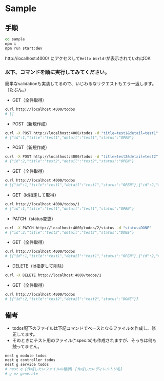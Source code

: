 # Sample
## 手順
```bash
cd sample
npm i
npm run start:dev
```
http://localhost:4000/
にアクセスして`Hello World!`が表示されていればOK
### 以下、コマンドを順に実行してみてください。
簡単なvalidationも実装してるので、いじわるなリクエストもエラー返します。（たぶん。）

- GET（全件取得）
```bash
curl http://localhost:4000/todos
# []
```
- POST（新規作成）
```bash
curl -X POST http://localhost:4000/todos -d "title=test1&detail=test1"
# {"id":1,"title":"test1","detail":"test1","status":"OPEN"}
```
- POST（新規作成）
```bash
curl -X POST http://localhost:4000/todos -d "title=test2&detail=test2"
# {"id":2,"title":"test2","detail":"test2","status":"OPEN"}
```
- GET（全件取得）
```bash
curl http://localhost:4000/todos
# [{"id":1,"title":"test1","detail":"test1","status":"OPEN"},{"id":2,"title":"test2","detail":"test2","status":"OPEN"}]
```
- GET（id指定して取得）
```bash
curl http://localhost:4000/todos/1
# {"id":1,"title":"test1","detail":"test1","status":"OPEN"}
```
- PATCH（status変更）
```bash
curl -X PATCH http://localhost:4000/todos/2/status -d "status=DONE"
# {"id":2,"title":"test2","detail":"test2","status":"DONE"}
```
- GET（全件取得）
```bash
curl http://localhost:4000/todos
# [{"id":1,"title":"test1","detail":"test1","status":"OPEN"},{"id":2,"title":"test2","detail":"test2","status":"DONE"}]
```
- DELETE（id指定して削除）
```bash
curl -X DELETE http://localhost:4000/todos/1
```
- GET（全件取得）
```bash
curl http://localhost:4000/todos
# [{"id":2,"title":"test2","detail":"test2","status":"DONE"}]
```

## 備考
- todos配下のファイルは下記コマンドでベースとなるファイルを作成し、修正してます。
- そのときにテスト用のファイル(*.spec.ts)も作成されますが、そっちは何も触ってません。
```bash
nest g module todos
nest g controller todos
nest g service todos
# nest g [作成したいファイルの種類] [作成したいディレクトリ名]
# g => generate
```